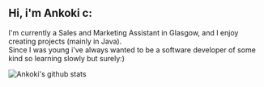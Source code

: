 ## Hi, i'm Ankoki c:  
I'm currently a Sales and Marketing Assistant in Glasgow, and I enjoy creating projects (mainly in Java).  
Since I was young i've always wanted to be a software developer of some kind so learning slowly but surely:)
  
![Ankoki's github stats](https://github-readme-stats.vercel.app/api?username=Ankoki&show_icons=true&theme=cobalt) 
